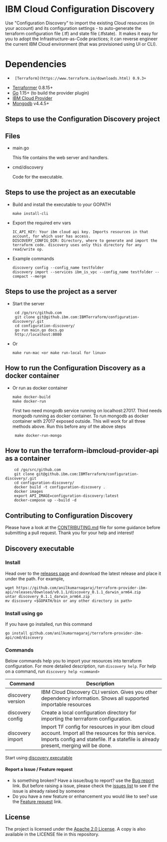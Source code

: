 # IBM Cloud Configuration Discovery

Use "Configuration Discovery" to import the existing Cloud resources (in your account) and its configuration settings - to auto-generate the terraform configuration file (.tf) and state file (.tfstate).  It makes it easy for you to adopt the Infrastructure-as-Code practices; it can reverse engineer the current IBM Cloud environment (that was provisioned using UI or CLI).  

# Dependencies

-      [Terraform](https://www.terraform.io/downloads.html) 0.9.3+
-	[Terraformer](https://github.com/GoogleCloudPlatform/terraformer) 0.8.15+
-	[Go](https://golang.org/doc/install) 1.15+ (to build the provider plugin)
-   [IBM Cloud Provider](https://github.com/IBM-Cloud/terraform-provider-ibm/)
-   [Mongodb](https://docs.mongodb.com/manual/installation/) v4.4.5+


## Steps to use the Configuration Discovery project
## Files

*   main.go

    This file contains the web server and handlers.

*   cmd/discovery

    Code for the executable.

## Steps to use the project as an executable

*  Build and install the executable to your GOPATH

       make install-cli

*  Export the required env vars 

       IC_API_KEY: Your ibm cloud api key. Imports resources in that account, for which user has access.
       DISCOVERY_CONFIG_DIR: Directory, where to generate and import the terraform code. discovery uses only this directory for any read/write op.

*  Example commands

       discovery config --config_name testfolder
       discovery import --services ibm_is_vpc --config_name testfolder --compact --merge


## Steps to use the project as a server 
 <!-- todo: @anil - add the swagger api link here, may be later we can host the swagger github page if needed -->

*  Start the server

        cd /go/src/github.com
        git clone git@github.ibm.com:IBMTerraform/configuration-discovery/.git
        cd configuration-discovery/
        go run main.go docs.go
        http://localhost:8080

*  Or 

       make run-mac <or make run-local for linux>

## How to run the Configuration Discovery as a docker container

*  Or run as docker container

       make docker-build
       make docker-run

    First two need mongodb service running on localhost:27017. Third needs mongodb running as docker container. To run mongodb as docker container with 27017 exposed outside. This will work for all three methods above. Run this before any of the above steps
        
        make docker-run-mongo
        


## How to run the terraform-ibmcloud-provider-api as a container
        
        cd /go/src/github.com
        git clone git@github.ibm.com:IBMTerraform/configuration-discovery/.git
        cd configuration-discovery/
        docker build -t configuration-discovery .
        docker images
        export API_IMAGE=configuration-discovery:latest
        docker-compose up --build -d
        
## Contributing to Configuration Discovery

Please have a look at the [CONTRIBUTING.md](./CONTRIBUTING.md) file for some guidance before
submitting a pull request. Thank you for your help and interest!


## Discovery executable

### Install

Head over to the [releases page](https://github.com/anilkumarnagaraj/terraform-provider-ibm-api/releases) and download the latest release and place it under the path. For example,

```
wget https://github.com/anilkumarnagaraj/terraform-provider-ibm-api/releases/download/v0.1.1/discovery_0.1.1_darwin_arm64.zip
untar discovery_0.1.1_darwin_arm64.zip
mv discovery <$GOPATH/bin or any other directory in path>
```

### Install using go

If you have go installed, run this command 
<!-- Need to verify and update this. Add the -u flag to update -->
```
go install github.com/anilkumarnagaraj/terraform-provider-ibm-api/cmd/discovery
```
### Commands

Below commands help you to import your resources into terraform configuration. For more detailed description, run `discovery help`. For help on a command, run `discovery help <command>`

| Command                           | Description                                                                                                                                                                                             |
| --------------------------------- | ------------------------------------------------------------------------------------------------------------------------------------------------------------------------------------------------------- |
| discovery version | IBM Cloud Discovery CLI version. Gives you other dependency information. Shows all supported importable resources                    |
| discovery config                         | Create a local configuration directory for importing the terrraform configuration.    |
| discovery import | Import TF config for resources in your ibm cloud account. Import all the resources for this service. Imports config and statefile. If a statefile is already present, merging will be done.        |

Start using [discovery executable](cmd/discovery/tutorial.md)


#### Report a Issue / Feature request

-   Is something broken? Have a issue/bug to report? use the [Bug report](https://github.com/IBM-Cloud/configuration-discovery/issues/new?assignees=&labels=&template=bug_report.md&title=) link. But before raising a issue, please check the [issues list](https://github.com/IBM-Cloud/configuration-discovery/issues) to see if the issue is already raised by someone
-   Do you have a new feature or enhancement you would like to see? use the [Feature request](https://github.com/IBM-Cloud/configuration-discovery/issues/new?assignees=&labels=&template=feature_request.md&title=) link.

## License

The project is licensed under the [Apache 2.0 License](https://www.apache.org/licenses/LICENSE-2.0).
A copy is also available in the LICENSE file in this repository.